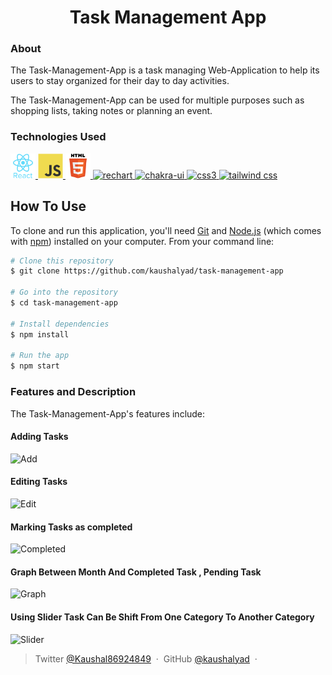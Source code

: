 <h1 align="center">Task Management App</h1>
<h3>About</h3>
<p>The Task-Management-App is a task managing Web-Application to help its users to stay organized for their day to day activities.</p> 
<p>The Task-Management-App can be used for multiple purposes such as shopping lists, taking notes or planning an event.</p>
<h3>Technologies Used</h3>
<p> <a href="https://reactjs.org/" target="_blank"> <img src="https://raw.githubusercontent.com/devicons/devicon/master/icons/react/react-original-wordmark.svg" alt="react" width="40" height="40"/> </a>
<a href="https://developer.mozilla.org/en-US/docs/Web/JavaScript" target="_blank"> <img src="https://raw.githubusercontent.com/devicons/devicon/master/icons/javascript/javascript-original.svg" alt="javascript" width="40" height="40"/> </a> 
<a href="https://developer.mozilla.org/en-US/docs/Web/HTML" target="_blank"> <img src="https://raw.githubusercontent.com/devicons/devicon/master/icons/html5/html5-original-wordmark.svg" alt="html5" width="40" height="40"/> </a><a href="https://recharts.org/en-US/" target="_blank"> <img src="https://camo.githubusercontent.com/18fecd4ba551a04df4009ffcbd41c68026a08dcc44447c942ce927ca367d2555/68747470733a2f2f692e696d6775722e636f6d2f37617634476c452e706e67" alt="rechart" width="40" height="40"/> </a>
<a href="https://chakra-ui.com/" target="_blank"> <img src="https://github.com/kaushalyad/task-management-app/assets/80744782/72963c30-f08e-475f-a1e2-93a5fc69c2b9" alt="chakra-ui" width="40" height="40"/> </a><a href="" target="_blank"> <img src="" alt="css3" width="40" height="40"/> </a>
<a href="https://tailwindcss.com/" target="_blank"> <img src="https://github.com/kaushalyad/task-management-app/assets/80744782/8587c1a0-cc0c-4f11-abed-7810e83b19db" alt="tailwind css" width="40" height="40"/> </a>
</p>

## How To Use

To clone and run this application, you'll need [Git](https://git-scm.com) and [Node.js](https://nodejs.org/en/download/) (which comes with [npm](http://npmjs.com)) installed on your computer. From your command line:

```bash
# Clone this repository
$ git clone https://github.com/kaushalyad/task-management-app

# Go into the repository
$ cd task-management-app

# Install dependencies
$ npm install

# Run the app
$ npm start
```

<h3>Features and Description</h3>
<p>The Task-Management-App's features include:</p>
<p>
<h4>Adding Tasks</h4>

![Add](https://github.com/kaushalyad/task-management-app/assets/80744782/0e0a0835-f3fe-423f-b189-2d03f410c817)

</p>
<p>
<h4>Editing Tasks</h4>

![Edit](https://github.com/kaushalyad/task-management-app/assets/80744782/319802f8-5d5a-493a-9c52-053c633ee3aa)

</p>
<p>
<h4>Marking Tasks as completed</h4>

![Completed](https://github.com/kaushalyad/task-management-app/assets/80744782/b7a04b03-fa39-4a35-a534-bd187a438ecc)

</p>
<p>

<h4>Graph Between Month And Completed Task , Pending Task </h4>

![Graph](https://github.com/kaushalyad/task-management-app/assets/80744782/27091792-fc65-40bb-91ae-2697131544f7)

</p>
<h4>Using Slider Task Can Be Shift From One Category To Another Category </h4>

![Slider](https://github.com/kaushalyad/task-management-app/assets/80744782/e6ff1e73-e028-42d4-9b43-7fcbd403b18d)

</p>

> Twitter [@Kaushal86924849](https://twitter.com/Kaushal86924849) &nbsp;&middot;&nbsp;
> GitHub [@kaushalyad](https://github.com/kaushalyad) &nbsp;&middot;&nbsp;
